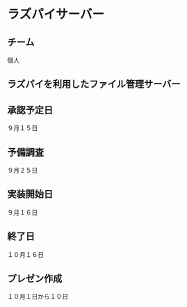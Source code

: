 # ラズパイサーバー

## チーム
個人

## ラズパイを利用したファイル管理サーバー

## 承認予定日
９月１５日

## 予備調査
９月２５日

## 実装開始日
９月１６日

## 終了日
１０月１６日

## プレゼン作成
１０月１日から１０日
